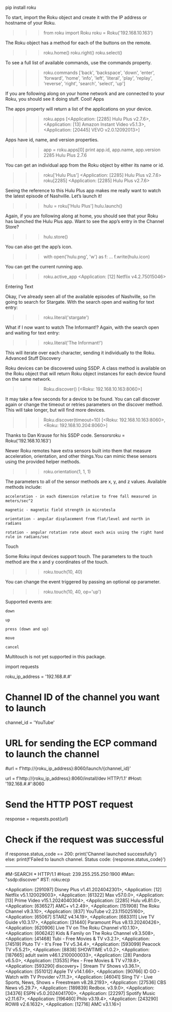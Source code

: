 pip install roku

To start, import the Roku object and create it with the IP address or hostname of your Roku.

>>> from roku import Roku
>>> roku = Roku('192.168.10.163')

The Roku object has a method for each of the buttons on the remote.

>>> roku.home()
>>> roku.right()
>>> roku.select()

To see a full list of available commands, use the commands property.

>>> roku.commands
['back', 'backspace', 'down', 'enter', 'forward', 'home', 'info', 'left', 'literal', 'play', 'replay', 'reverse', 'right', 'search', 'select', 'up']

If you are following along on your home network and are connected to your Roku, you should see it doing stuff. Cool!
Apps

The apps property will return a list of the applications on your device.

>>> roku.apps
[<Application: [2285] Hulu Plus v2.7.6>, <Application: [13] Amazon Instant Video v5.1.3>, <Application: [20445] VEVO v2.0.12092013>]

Apps have id, name, and version properties.

>>> app = roku.apps[0]
>>> print app.id, app.name, app.version
2285 Hulu Plus 2.7.6

You can get an individual app from the Roku object by either its name or id.

>>> roku['Hulu Plus']
<Application: [2285] Hulu Plus v2.7.6>
>>> roku[2285]
<Application: [2285] Hulu Plus v2.7.6>

Seeing the reference to this Hulu Plus app makes me really want to watch the latest episode of Nashville. Let’s launch it!

>>> hulu = roku['Hulu Plus']
>>> hulu.launch()

Again, if you are following along at home, you should see that your Roku has launched the Hulu Plus app. Want to see the app’s entry in the Channel Store?

>>> hulu.store()

You can also get the app’s icon.

>>> with open('hulu.png', 'w') as f:
...     f.write(hulu.icon)

You can get the current running app.

>>> roku.active_app
<Application: [12] Netflix v4.2.75015046>

Entering Text

Okay, I’ve already seen all of the available episodes of Nashville, so I’m going to search for Stargate. With the search open and waiting for text entry:

>>> roku.literal('stargate')

What if I now want to watch The Informant!? Again, with the search open and waiting for text entry:

>>> roku.literal('The Informant!')

This will iterate over each character, sending it individually to the Roku.
Advanced Stuff
Discovery

Roku devices can be discovered using SSDP. A class method is available on the Roku object that will return Roku object instances for each device found on the same network.

>>> Roku.discover()
[<Roku: 192.168.10.163:8060>]

It may take a few seconds for a device to be found. You can call discover again or change the timeout or retries parameters on the discover method. This will take longer, but will find more devices.

>>> Roku.discover(timeout=10)
[<Roku: 192.168.10.163:8060>, <Roku: 192.168.10.204:8060>]

Thanks to Dan Krause for his SSDP code.
Sensorsroku = Roku('192.168.10.163')

Newer Roku remotes have extra sensors built into them that measure acceleration, orientation, and other things.You can mimic these sensors using the provided helper methods.

>>> roku.orientation(1, 1, 1)

The parameters to all of the sensor methods are x, y, and z values. Available methods include:

    acceleration - in each dimension relative to free fall measured in meters/sec^2

    magnetic - magnetic field strength in microtesla

    orientation - angular displacement from flat/level and north in radians

    rotation - angular rotation rate about each axis using the right hand rule in radians/sec

Touch

Some Roku input devices support touch. The parameters to the touch method are the x and y coordinates of the touch.

>>> roku.touch(10, 40)

You can change the event triggered by passing an optional op parameter.

>>> roku.touch(10, 40, op='up')

Supported events are:

    down

    up

    press (down and up)

    move

    cancel

Multitouch is not yet supported in this package.




import requests



roku_ip_address = '192.168.#.#'

# Channel ID of the channel you want to launch
channel_id = 'YouTube'

# URL for sending the ECP command to launch the channel
#url = f'http://{roku_ip_address}:8060/launch/{channel_id}'

url = f'http://{roku_ip_address}:8060/install/dev HTTP/1.1'
#Host: '192.168.#.#':8060


# Send the HTTP POST request
response = requests.post(url)

# Check if the request was successful
if response.status_code == 200:
    print('Channel launched successfully')
else:
    print(f'Failed to launch channel. Status code: {response.status_code}')

----------------------------------------------------------------------------------------
#M-SEARCH * HTTP/1.1
#Host: 239.255.255.250:1900
#Man: "ssdp:discover"
#ST: roku:ecp

<Application: [291097] Disney Plus v1.41.2024042301>, 
<Application: [12] Netflix v5.1.120029003>, 
<Application: [61322] Max v57.0.0>, 
<Application: [13] Prime Video v15.1.2024040304>,
<Application: [2285] Hulu v6.81.0>,
<Application: [636527] AMC+ v1.2.49>, 
<Application: [151908] The Roku Channel v9.3.10>,
<Application: [837] YouTube v2.23.115025160>, 
<Application: [65067] STARZ v4.14.19>,
<Application: [683311] Live TV Guide v10.3.17>,
<Application: [31440] Paramount Plus v8.13.20240426>, 
<Application: [620906] Live TV on The Roku Channel v10.1.10>, <Application: [606242] Kids & Family on The Roku Channel v9.3.508>, <Application: [41468] Tubi - Free Movies & TV v3.2.1>, <Application: [74519] Pluto TV - It's Free TV v5.34.4>, <Application: [593099] Peacock TV v5.5.21>, <Application: [8838] SHOWTIME v1.0.2>, <Application: [187665] adult swim v46.1.2100000033>, <Application: [28] Pandora v6.5.0>, <Application: [13535] Plex - Free Movies & TV v7.19.8>, <Application: [593290] discovery+ | Stream TV Shows v3.36.1>, <Application: [551012] Apple TV v14.1.66>, <Application: [90766] ID GO - Watch with TV Provider v7.11.3>, <Application: [46041] Sling TV - Live Sports, News, Shows + Freestream v8.28.2193>, <Application: [27536] CBS News v5.29.7>, <Application: [189839] Redbox. v3.9.0>, <Application: [34376] ESPN v5.0.2024041700>, <Application: [22297] Spotify Music v2.11.67>, <Application: [196460] Philo v3.19.4>, <Application: [243290] ROW8 v2.6.1632>, <Application: [12716] AMC v3.1.16>]


